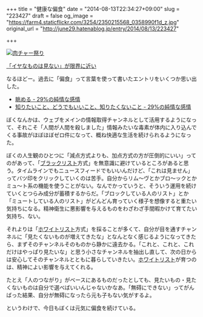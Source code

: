 +++
title = "健康な偏食"
date = "2014-08-13T22:34:27+09:00"
slug = "223427"
draft = false
og_image = "https://farm4.staticflickr.com/3254/2350215568_0358990f1d_z.jpg"
original_url = "http://june29.hatenablog.jp/entry/2014/08/13/223427"

+++

<p><a href="https://www.flickr.com/photos/june29/2350215568" title="肉チャー祭り by Jun OHWADA, on Flickr"><img src="https://farm4.staticflickr.com/3254/2350215568_0358990f1d_z.jpg" alt="肉チャー祭り"></a></p>
<p><a href="http://anond.hatelabo.jp/20140806215007" title="「イヤなものは見ない」が限界に近い">「イヤなものは見ない」が限界に近い</a></p>
<p>なるほどー。過去に「偏食」って言葉を使って書いたエントリをいくつか思い出した。</p>

<ul>
<li><a href="http://june29.hatenablog.jp/entry/2014/02/27/125114" title="眺める - 29%の純情な感情">眺める - 29%の純情な感情</a></li>
<li><a href="http://june29.hatenablog.jp/entry/2013/08/23/235254" title="知りたいこと、どうでもいいこと、知りたくないこと - 29%の純情な感情">知りたいこと、どうでもいいこと、知りたくないこと - 29%の純情な感情</a></li>
</ul>
<p>ぼくなんかは、ウェブをメインの情報取得チャンネルとして活用するようになって、それこそ「人間が人間を殺しました」情報みたいな毒素が体内に入り込んでくる事故がほぼほぼゼロ件になって、概ね快適な生活を続けられるようになった。</p>
<p>ぼくの人生観のひとつに「減点方式よりも、加点方式の方が圧倒的にいい」ってのがあって、「<a class="keyword" href="http://d.hatena.ne.jp/keyword/%A5%D6%A5%E9%A5%C3%A5%AF%A5%EA%A5%B9%A5%C8">ブラックリスト</a>方式」を無意識に避けているところがあると思う。タイムラインでもニュースフィードでもいいんだけど、「これは見ません」ってバツ印をクリックしていくのは苦手。自分からリム〜ヴとかブロ〜ックとかミュ〜ト系の機能を使うことがない。なんでかっていうと、そういう運用を続けていくとつらみ成分が蓄積するからだ。「ブロックしている人のリスト」とか「ミュートしている人のリスト」がどんどん育っていく様子を想像すると重たい気持ちになる。精神衛生に悪影響を与えるものをわざわざ手間暇かけて育てたい気持ち、ない。</p>
<p>それよりは「<a class="keyword" href="http://d.hatena.ne.jp/keyword/%A5%DB%A5%EF%A5%A4%A5%C8%A5%EA%A5%B9%A5%C8">ホワイトリスト</a>方式」を採ることが多くて、自分が目を通すチャンネルに「見たくないものが増えてきたな」となんとなく感じるようになってきたら、まずそのチャンネルそのものから静かに遠去かる。「これと、これと、これだけはやっぱり見たいな」と思う小さなチャンネルを抽出し直して、次の日からは安心してそのチャンネルとともに暮らしていきたい。<a class="keyword" href="http://d.hatena.ne.jp/keyword/%A5%DB%A5%EF%A5%A4%A5%C8%A5%EA%A5%B9%A5%C8">ホワイトリスト</a>が育つのは、精神によい影響を与えてくれる。</p>
<p>たとえ「人のつながり」がベースにあるものだったとしても、見たいもの・見たくないものは自分で選べばいいんじゃないかなあ。「無碍にできない」ってがんばった結果、自分が無碍になったら元も子もない気がするよ。</p>
<p>というわけで、今日もぼくは元気に偏食を続けている。</p>
